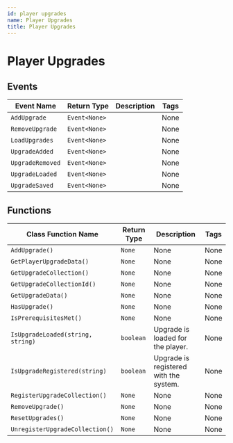 ```yaml
---
id: player upgrades
name: Player Upgrades
title: Player Upgrades
---
```


# Player Upgrades

## Events

| Event Name | Return Type | Description | Tags |
| ---------- | ----------- | ----------- | ---- |
| `AddUpgrade` | `Event<None>` |  | None |
| `RemoveUpgrade` | `Event<None>` |  | None |
| `LoadUpgrades` | `Event<None>` |  | None |
| `UpgradeAdded` | `Event<None>` |  | None |
| `UpgradeRemoved` | `Event<None>` |  | None |
| `UpgradeLoaded` | `Event<None>` |  | None |
| `UpgradeSaved` | `Event<None>` |  | None |

## Functions

| Class Function Name | Return Type | Description | Tags |
| ------------------- | ----------- | ----------- | ---- |
| `AddUpgrade()` | `None` | None | None |
| `GetPlayerUpgradeData()` | `None` | None | None |
| `GetUpgradeCollection()` | `None` | None | None |
| `GetUpgradeCollectionId()` | `None` | None | None |
| `GetUpgradeData()` | `None` | None | None |
| `HasUpgrade()` | `None` | None | None |
| `IsPrerequisitesMet()` | `None` | None | None |
| `IsUpgradeLoaded(string, string)` | `boolean` | Upgrade is loaded for the player. | None |
| `IsUpgradeRegistered(string)` | `boolean` | Upgrade is registered with the system. | None |
| `RegisterUpgradeCollection()` | `None` | None | None |
| `RemoveUpgrade()` | `None` | None | None |
| `ResetUpgrades()` | `None` | None | None |
| `UnregisterUpgradeCollection()` | `None` | None | None |
